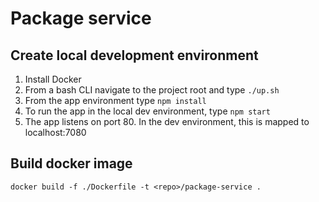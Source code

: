 # Package service

## Create local development environment

1. Install Docker
2. From a bash CLI navigate to the project root and type `./up.sh`
3. From the app environment type `npm install`
4. To run the app in the local dev environment, type `npm start`
5. The app listens on port 80. In the dev environment, this is mapped to localhost:7080

## Build docker image

```
docker build -f ./Dockerfile -t <repo>/package-service .
```
